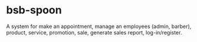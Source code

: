 # bsb-spoon
A system for make an appointment, manage an employees (admin, barber), product, service, promotion, sale, generate sales report, log-in/register.
